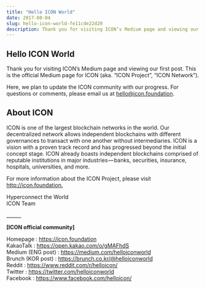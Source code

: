 ```yaml
---
title: "Hello ICON World"
date: 2017-08-04
slug: hello-icon-world-fe11cde22d20
description: Thank you for visiting ICON’s Medium page and viewing our first post. This is the official Medium page for ICON
---
```


## Hello ICON World

Thank you for visiting ICON’s Medium page and viewing our first post. This is the official Medium page for ICON (aka. “ICON Project”, “ICON Network”).

Here, we plan to update the ICON community with our progress. For questions or comments, please email us at [hello@icon.foundation](mailto:%20hello@icon.foundation).

## About ICON

ICON is one of the largest blockchain networks in the world. Our decentralized network allows independent blockchains with different governances to transact with one another without intermediaries. ICON is a vision with a proven track record and has progressed beyond the initial concept stage. ICON already boasts independent blockchains comprised of reputable institutions in major industries — banks, securities, insurance, hospitals, universities, and more.

For more information about the ICON Project, please visit <http://icon.foundation.>

Hyperconnect the World  
ICON Team

\_\_\_\_\_\_

**[ICON official community]**

Homepage : <https://icon.foundation>  
KakaoTalk : <https://open.kakao.com/o/gMAFhdS>  
Medium (ENG post) : <https://medium.com/helloiconworld>  
Brunch (KOR post) : <https://brunch.co.kr/@helloiconworld>  
Reddit : <https://www.reddit.com/r/helloicon/>  
Twitter : <https://twitter.com/helloiconworld>  
Facebook : <https://www.facebook.com/helloicon/>

